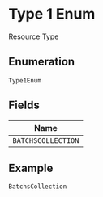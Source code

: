 
# Type 1 Enum

Resource Type

## Enumeration

`Type1Enum`

## Fields

| Name |
|  --- |
| `BATCHSCOLLECTION` |

## Example

```
BatchsCollection
```

